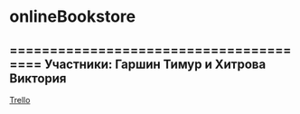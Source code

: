 # onlineBookstore
=======================================
Участники: Гаршин Тимур и Хитрова Виктория
-------------------------------------
[Trello](https://trello.com/b/36HWAmZd/onlinebookstore)
